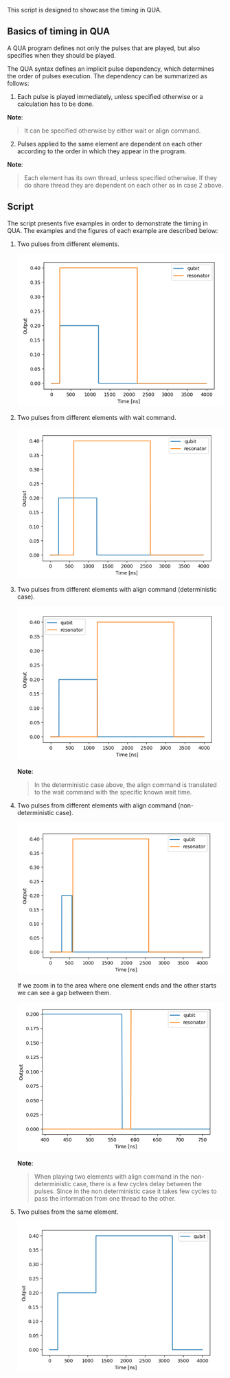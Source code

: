

This script is designed to showcase the timing in QUA.

## Basics of timing in QUA

A QUA program defines not only the pulses that are played, but also specifies when they should be played.

The QUA syntax defines an implicit pulse dependency, which determines the order of pulses execution.
The dependency can be summarized as follows:

1. Each pulse is played immediately, unless specified otherwise or a calculation has to be done.

**Note**:
>It can be specified otherwise by either wait or align command.

2. Pulses applied to the same element are dependent on each other according to the order in which they appear in the program.

**Note**:
>Each element has its own thread, unless specified otherwise. If they do share thread they are dependent on each other as in case 2 above.


## Script
The script presents five examples in order to demonstrate the timing in QUA.
The examples and the figures of each example are described below:

1. Two pulses from different elements.

    ![Two pulses from different elements](timing_example1.PNG)

2. Two pulses from different elements with wait command.

    ![Two pulses from different elements with wait command](timing_example2.PNG)

3. Two pulses from different elements with align command (deterministic case).

    ![Two pulses from different elements with align command (deterministic case)](timing_example3.PNG)

    **Note**:
    >In the deterministic case above, the align command is translated to the wait command with the specific known wait time.

4. Two pulses from different elements with align command (non-deterministic case).

    ![Two pulses from different elements with align command (non-deterministic case](timing_example4.PNG)

    If we zoom in to the area where one element ends and the other starts we can see a gap between them.

    ![Two pulses from different elements with align command (non-deterministic case](timing_example4b.PNG)

    **Note**:
    >When playing two elements with align command in the non-deterministic case, there is a few cycles delay between the pulses.
Since in the non deterministic case it takes few cycles to pass the information from one thread to the other.

5. Two pulses from the same element.

    ![Two pulses from the same element](timing_example5.PNG)

   
 
